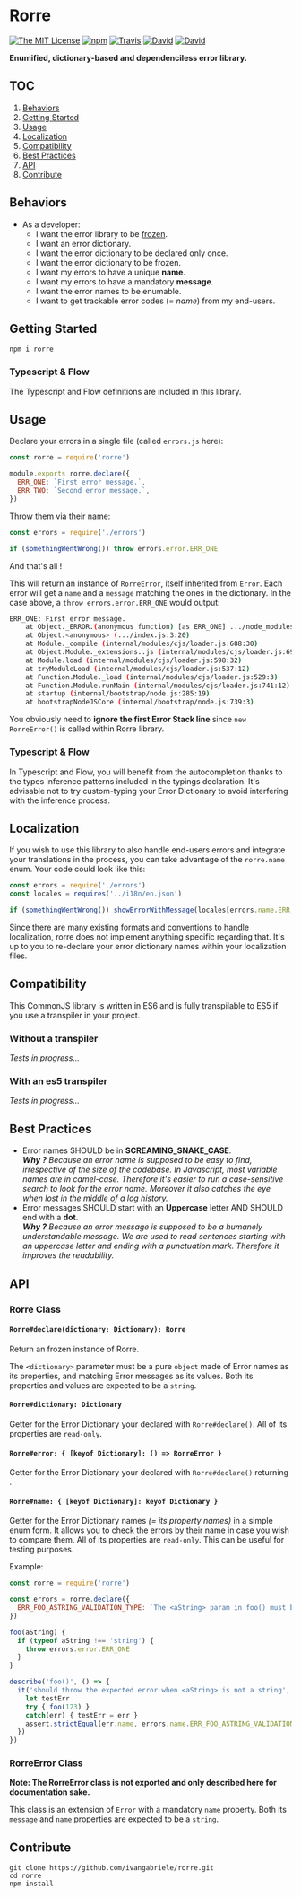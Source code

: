 # Rorre

[![The MIT License](https://img.shields.io/badge/license-MIT-orange.svg?style=flat-square)](http://opensource.org/licenses/MIT)
[![npm](https://img.shields.io/npm/v/rorre.svg?style=flat-square)](https://www.npmjs.com/package/rorre)
[![Travis](https://img.shields.io/travis/ivangabriele/rorre.svg?style=flat-square)](https://travis-ci.org/ivangabriele/rorre)
[![David](https://img.shields.io/david/ivangabriele/rorre.svg?style=flat-square)](https://david-dm.org/ivangabriele/rorre?type=dev)
[![David](https://img.shields.io/david/dev/ivangabriele/rorre.svg?style=flat-square)](https://david-dm.org/ivangabriele/rorre?type=dev)

**Enumified, dictionary-based and dependenciless error library.**

## TOC

1. [Behaviors](#behaviors)
1. [Getting Started](#getting-started)
1. [Usage](#usage)
1. [Localization](#localization)
1. [Compatibility](#compatibility)
1. [Best Practices](#best-practices)
1. [API](#usage)
1. [Contribute](#contribute)

## Behaviors

- As a developer:
  - I want the error library to be [frozen](https://developer.mozilla.org/en-US/docs/Web/JavaScript/Reference/Global_Objects/Object/freeze).
  - I want an error dictionary.
  - I want the error dictionary to be declared only once.
  - I want the error dictionary to be frozen.
  - I want my errors to have a unique **name**.
  - I want my errors to have a mandatory **message**.
  - I want the error names to be enumable.
  - I want to get trackable error codes (_= name_) from my end-users.

## Getting Started

```
npm i rorre
```

### Typescript & Flow

The Typescript and Flow definitions are included in this library.

## Usage

Declare your errors in a single file (called `errors.js` here):

```js
const rorre = require('rorre')

module.exports rorre.declare({
  ERR_ONE: `First error message.`,
  ERR_TWO: `Second error message.`,
})
```

Throw them via their name:

```js
const errors = require('./errors')

if (somethingWentWrong()) throw errors.error.ERR_ONE
```

And that's all !

This will return an instance of `RorreError`, itself inherited from `Error`. Each error will get a `name` and a `message` matching the ones in the dictionary. In the case above, a `throw errors.error.ERR_ONE` would output:

```bash
ERR_ONE: First error message.
    at Object._ERROR.(anonymous function) [as ERR_ONE] .../node_modules/rorre/rorre.js:105:28)
    at Object.<anonymous> (.../index.js:3:20)
    at Module._compile (internal/modules/cjs/loader.js:688:30)
    at Object.Module._extensions..js (internal/modules/cjs/loader.js:699:10)
    at Module.load (internal/modules/cjs/loader.js:598:32)
    at tryModuleLoad (internal/modules/cjs/loader.js:537:12)
    at Function.Module._load (internal/modules/cjs/loader.js:529:3)
    at Function.Module.runMain (internal/modules/cjs/loader.js:741:12)
    at startup (internal/bootstrap/node.js:285:19)
    at bootstrapNodeJSCore (internal/bootstrap/node.js:739:3)
```

You obviously need to **ignore the first Error Stack line** since `new RorreError()` is called within Rorre library.

### Typescript & Flow

In Typescript and Flow, you will benefit from the autocompletion thanks to the types inference patterns included in the typings declaration. It's advisable not to try custom-typing your Error Dictionary to avoid interfering with the inference process.

## Localization

If you wish to use this library to also handle end-users errors and integrate your translations in the process, you can take advantage of the `rorre.name` enum. Your code could look like this:

```js
const errors = require('./errors')
const locales = requires('../i18n/en.json')

if (somethingWentWrong()) showErrorWithMessage(locales[errors.name.ERR_ONE])
```

Since there are many existing formats and conventions to handle localization, rorre does not implement anything specific regarding that. It's up to you to re-declare your error dictionary names within your localization files.

## Compatibility

This CommonJS library is written in ES6 and is fully transpilable to ES5 if you use a transpiler in your project.

### Without a transpiler

_Tests in progress..._

### With an es5 transpiler

_Tests in progress..._

## Best Practices

- Error names SHOULD be in **SCREAMING_SNAKE_CASE**.<br>
  _**Why ?** Because an error name is supposed to be easy to find, irrespective of the size of the codebase. In Javascript, most variable names are in camel-case. Therefore it's easier to run a case-sensitive search to look for the error name. Moreover it also catches the eye when lost in the middle of a log history._
- Error messages SHOULD start with an **Uppercase** letter AND SHOULD end with a **dot**.<br>
  _**Why ?** Because an error message is supposed to be a humanely understandable message. We are used to read sentences starting with an uppercase letter and ending with a punctuation mark. Therefore it improves the readability._

## API

### Rorre Class

#### `Rorre#declare(dictionary: Dictionary): Rorre`

Return an frozen instance of Rorre.

The `<dictionary>` parameter must be a pure `object` made of Error names as its properties, and matching Error messages as its values. Both its properties and values are expected to be a `string`.

#### `Rorre#dictionary: Dictionary`

Getter for the Error Dictionary your declared with `Rorre#declare()`. All of its properties are `read-only`.

#### `Rorre#error: { [keyof Dictionary]: () => RorreError }`

Getter for the Error Dictionary your declared with `Rorre#declare()` returning .

#### `Rorre#name: { [keyof Dictionary]: keyof Dictionary }`

Getter for the Error Dictionary names _(= its property names)_ in a simple enum form. It allows you to check the errors by their name in case you wish to compare them. All of its properties are `read-only`. This can be useful for testing purposes.

Example:

```js
const rorre = require('rorre')

const errors = rorre.declare({
  ERR_FOO_ASTRING_VALIDATION_TYPE: `The <aString> param in foo() must be a string.`,
})

foo(aString) {
  if (typeof aString !== 'string') {
    throw errors.error.ERR_ONE
  }
}

describe('foo()', () => {
  it('should throw the expected error when <aString> is not a string', () => {
    let testErr
    try { foo(123) }
    catch(err) { testErr = err }
    assert.strictEqual(err.name, errors.name.ERR_FOO_ASTRING_VALIDATION_TYPE))
  })
})
```

### RorreError Class

**Note: The RorreError class is not exported and only described here for documentation sake.**

This class is an extension of `Error` with a mandatory `name` property. Both its `message` and `name` properties are expected to be a `string`.

## Contribute

```
git clone https://github.com/ivangabriele/rorre.git
cd rorre
npm install
```

